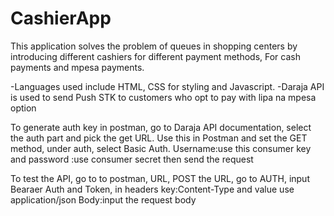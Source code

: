 # CashierApp

This application solves the problem of queues in shopping centers by introducing different cashiers for different payment methods, For cash payments and mpesa payments.

-Languages used include HTML, CSS for styling and Javascript.
-Daraja API is used to send Push STK to customers who opt to pay with lipa na mpesa option

To generate auth key in postman, go to Daraja API documentation, select the auth part and pick the get URL. Use this in Postman and set the GET method, under auth, select Basic Auth. Username:use this consumer key and password :use consumer secret then send the request


To test the API, go to to postman, URL, POST the URL, go to AUTH, input Bearaer Auth and Token, in headers key:Content-Type and value use application/json
Body:input the request body